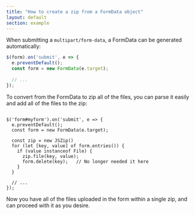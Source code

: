 ```yaml
---
title: "How to create a zip from a FormData object"
layout: default
section: example
---
```


When submitting a `multipart/form-data`, a FormData can be generated automatically:

```js
$(form).on('submit', e => {
  e.preventDefault();
  const form = new FormData(e.target);
  
  // ...
});
```

To convert from the FormData to zip all of the files, you can parse it easily and add all of the files to the zip:

```

$('form#myform').on('submit', e => {
  e.preventDefault();
  const form = new FormData(e.target);
  
  const zip = new JSZip()
  for (let [key, value] of form.entries()) {
    if (value instanceof File) {
      zip.file(key, value);
      form.delete(key);   // No longer needed it here
    }
  }
  
  // ...
});
```

Now you have all of the files uploaded in the form within a single zip, and can proceed with it as you desire.
